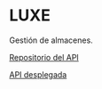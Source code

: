 # LUXE

Gestión de almacenes.

[Repositorio del API](https://github.com/g-susvs/LUXE-API-REST)

[API desplegada](https://luxe-api-rest-production.up.railway.app)

